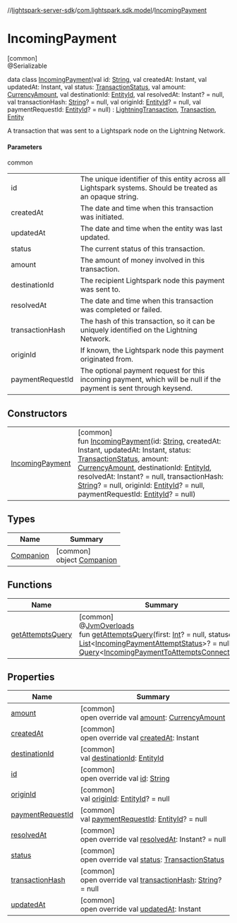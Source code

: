//[lightspark-server-sdk](../../../index.md)/[com.lightspark.sdk.model](../index.md)/[IncomingPayment](index.md)

# IncomingPayment

[common]\
@Serializable

data class [IncomingPayment](index.md)(val id: [String](https://kotlinlang.org/api/latest/jvm/stdlib/kotlin/-string/index.html), val createdAt: Instant, val updatedAt: Instant, val status: [TransactionStatus](../-transaction-status/index.md), val amount: [CurrencyAmount](../-currency-amount/index.md), val destinationId: [EntityId](../-entity-id/index.md), val resolvedAt: Instant? = null, val transactionHash: [String](https://kotlinlang.org/api/latest/jvm/stdlib/kotlin/-string/index.html)? = null, val originId: [EntityId](../-entity-id/index.md)? = null, val paymentRequestId: [EntityId](../-entity-id/index.md)? = null) : [LightningTransaction](../-lightning-transaction/index.md), [Transaction](../-transaction/index.md), [Entity](../-entity/index.md)

A transaction that was sent to a Lightspark node on the Lightning Network.

#### Parameters

common

| | |
|---|---|
| id | The unique identifier of this entity across all Lightspark systems. Should be treated as an opaque string. |
| createdAt | The date and time when this transaction was initiated. |
| updatedAt | The date and time when the entity was last updated. |
| status | The current status of this transaction. |
| amount | The amount of money involved in this transaction. |
| destinationId | The recipient Lightspark node this payment was sent to. |
| resolvedAt | The date and time when this transaction was completed or failed. |
| transactionHash | The hash of this transaction, so it can be uniquely identified on the Lightning Network. |
| originId | If known, the Lightspark node this payment originated from. |
| paymentRequestId | The optional payment request for this incoming payment, which will be null if the payment is sent through keysend. |

## Constructors

| | |
|---|---|
| [IncomingPayment](-incoming-payment.md) | [common]<br>fun [IncomingPayment](-incoming-payment.md)(id: [String](https://kotlinlang.org/api/latest/jvm/stdlib/kotlin/-string/index.html), createdAt: Instant, updatedAt: Instant, status: [TransactionStatus](../-transaction-status/index.md), amount: [CurrencyAmount](../-currency-amount/index.md), destinationId: [EntityId](../-entity-id/index.md), resolvedAt: Instant? = null, transactionHash: [String](https://kotlinlang.org/api/latest/jvm/stdlib/kotlin/-string/index.html)? = null, originId: [EntityId](../-entity-id/index.md)? = null, paymentRequestId: [EntityId](../-entity-id/index.md)? = null) |

## Types

| Name | Summary |
|---|---|
| [Companion](-companion/index.md) | [common]<br>object [Companion](-companion/index.md) |

## Functions

| Name | Summary |
|---|---|
| [getAttemptsQuery](get-attempts-query.md) | [common]<br>@[JvmOverloads](https://kotlinlang.org/api/latest/jvm/stdlib/kotlin.jvm/-jvm-overloads/index.html)<br>fun [getAttemptsQuery](get-attempts-query.md)(first: [Int](https://kotlinlang.org/api/latest/jvm/stdlib/kotlin/-int/index.html)? = null, statuses: [List](https://kotlinlang.org/api/latest/jvm/stdlib/kotlin.collections/-list/index.html)&lt;[IncomingPaymentAttemptStatus](../-incoming-payment-attempt-status/index.md)&gt;? = null): [Query](../../com.lightspark.sdk.requester/-query/index.md)&lt;[IncomingPaymentToAttemptsConnection](../-incoming-payment-to-attempts-connection/index.md)&gt; |

## Properties

| Name | Summary |
|---|---|
| [amount](amount.md) | [common]<br>open override val [amount](amount.md): [CurrencyAmount](../-currency-amount/index.md) |
| [createdAt](created-at.md) | [common]<br>open override val [createdAt](created-at.md): Instant |
| [destinationId](destination-id.md) | [common]<br>val [destinationId](destination-id.md): [EntityId](../-entity-id/index.md) |
| [id](id.md) | [common]<br>open override val [id](id.md): [String](https://kotlinlang.org/api/latest/jvm/stdlib/kotlin/-string/index.html) |
| [originId](origin-id.md) | [common]<br>val [originId](origin-id.md): [EntityId](../-entity-id/index.md)? = null |
| [paymentRequestId](payment-request-id.md) | [common]<br>val [paymentRequestId](payment-request-id.md): [EntityId](../-entity-id/index.md)? = null |
| [resolvedAt](resolved-at.md) | [common]<br>open override val [resolvedAt](resolved-at.md): Instant? = null |
| [status](status.md) | [common]<br>open override val [status](status.md): [TransactionStatus](../-transaction-status/index.md) |
| [transactionHash](transaction-hash.md) | [common]<br>open override val [transactionHash](transaction-hash.md): [String](https://kotlinlang.org/api/latest/jvm/stdlib/kotlin/-string/index.html)? = null |
| [updatedAt](updated-at.md) | [common]<br>open override val [updatedAt](updated-at.md): Instant |
